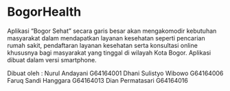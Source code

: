 # BogorHealth
Aplikasi “Bogor Sehat” secara garis besar akan mengakomodir kebutuhan masyarakat dalam mendapatkan layanan kesehatan seperti pencarian rumah sakit, pendaftaran layanan kesehatan serta konsultasi online khususnya bagi masyarakat yang tinggal di wilayah Kota Bogor. Aplikasi dibuat dalam versi smartphone.

Dibuat oleh :
Nurul Andayani G64164001
Dhani Sulistyo Wibowo G64164006
Faruq Sandi Hanggara G64164013
Dian Permatasari G64164016

